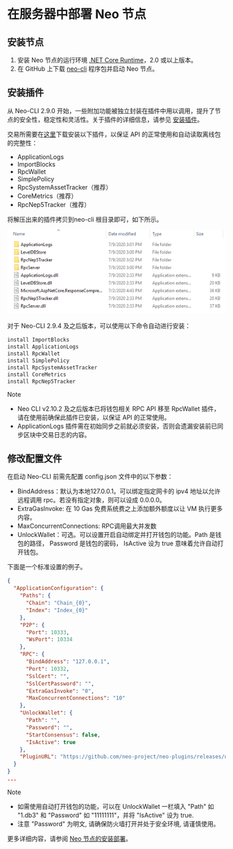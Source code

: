 # 在服务器中部署 Neo 节点

## 安装节点

1. 安装 Neo 节点的运行环境 [.NET Core Runtime](https://www.microsoft.com/net/download/core#/runtime)，2.0 或以上版本。
2. 在 GitHub 上下载 [neo-cli](https://github.com/neo-project/neo-cli/releases) 程序包并启动 Neo 节点。

## 安装插件

从 Neo-CLI 2.9.0 开始，一些附加功能被独立封装在插件中用以调用，提升了节点的安全性，稳定性和灵活性。关于插件的详细信息，请参见 [安装插件](../../node/cli/setup.md)。

交易所需要在[这里](https://github.com/neo-project/neo-plugins/releases/)下载安装以下插件，以保证 API 的正常使用和自动读取离线包的完整性：

- ApplicationLogs
- ImportBlocks
- RpcWallet
- SimplePolicy
- RpcSystemAssetTracker（推荐）
- CoreMetrics（推荐）
- RpcNep5Tracker（推荐）

将解压出来的插件拷贝到neo-cli 根目录即可，如下所示。

![PluginsForExchange.png](../../assets/PluginsForExchange.png)

对于 Neo-CLI 2.9.4 及之后版本，可以使用以下命令自动进行安装：

```
install ImportBlocks
install ApplicationLogs
install RpcWallet
install SimplePolicy
install RpcSystemAssetTracker
install CoreMetrics
install RpcNep5Tracker
```

> [!Note]
>
> - Neo CLI v2.10.2 及之后版本已将钱包相关 RPC API 移至 RpcWallet 插件，请在使用前确保此插件已安装，以保证 API 的正常使用。
> - ApplicationLogs 插件需在初始同步之前就必须安装，否则会遗漏安装前已同步区块中交易日志的内容。

## 修改配置文件

在启动 Neo-CLI 前需先配置 config.json 文件中的以下参数：

- BindAddress：默认为本地127.0.0.1。可以绑定指定网卡的 ipv4 地址以允许远程调用 rpc。若没有指定对象，则可以设成 0.0.0.0。
- ExtraGasInvoke: 在 10 Gas 免费系统费之上添加额外额度以让 VM 执行更多内容。
- MaxConcurrentConnections: RPC调用最大并发数
- UnlockWallet：可选。可以设置开启自动绑定并打开钱包的功能。Path 是钱包的路径， Password 是钱包的密码， IsActive 设为 true 意味着允许自动打开钱包。

下面是一个标准设置的例子。

```json
{
  "ApplicationConfiguration": {
    "Paths": {
      "Chain": "Chain_{0}",
      "Index": "Index_{0}"
    },
    "P2P": {
      "Port": 10333,
      "WsPort": 10334
    },
    "RPC": {
      "BindAddress": "127.0.0.1",
      "Port": 10332,
      "SslCert": "",
      "SslCertPassword": "",
      "ExtraGasInvoke": "0",
      "MaxConcurrentConnections": "10"
    },
    "UnlockWallet": {
      "Path": "",
      "Password": "",
      "StartConsensus": false,
      "IsActive": true
    },
    "PluginURL": "https://github.com/neo-project/neo-plugins/releases/download/v{1}/{0}.zip"
  }
}
...

```
> [!Note]
   >
   > - 如需使用自动打开钱包的功能，可以在 UnlockWallet 一栏填入 "Path" 如 "1.db3" 和 "Password" 如 "11111111"，并将 "IsActive" 设为 true.
   > - 注意 "Password" 为明文, 请确保防火墙打开并处于安全环境, 请谨慎使用。


更多详细内容，请参阅 [Neo 节点的安装部署](../../node/cli/setup.md)。

